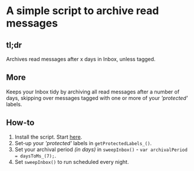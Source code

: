 A simple script to archive read messages
========================================

tl;dr
-----
Archives read messages after x days in Inbox, unless tagged.

More
----
Keeps your Inbox tidy by archiving all read messages after a number of days, skipping over messages tagged with one or more of your *'protected'* labels.

How-to
------
1. Install the script. Start [here](http://www.google.com/script/start/ "Google Apps Script").
2. Set-up your *'protected'* labels in `getProtectedLabels_()`.
3. Set your archival period *(in days)* in `sweepInbox()` - `var archivalPeriod = daysToMs_(7);`.
4. Set `sweepInbox()` to run scheduled every night.
